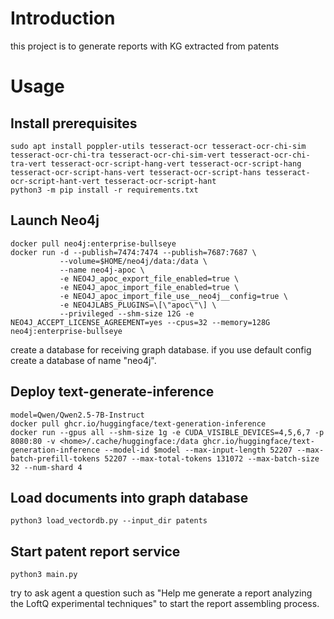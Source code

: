 # Introduction

this project is to generate reports with KG extracted from patents

# Usage

## Install prerequisites

```shell
sudo apt install poppler-utils tesseract-ocr tesseract-ocr-chi-sim tesseract-ocr-chi-tra tesseract-ocr-chi-sim-vert tesseract-ocr-chi-tra-vert tesseract-ocr-script-hang-vert tesseract-ocr-script-hang tesseract-ocr-script-hans-vert tesseract-ocr-script-hans tesseract-ocr-script-hant-vert tesseract-ocr-script-hant
python3 -m pip install -r requirements.txt
```

## Launch Neo4j

```shell
docker pull neo4j:enterprise-bullseye
docker run -d --publish=7474:7474 --publish=7687:7687 \
           --volume=$HOME/neo4j/data:/data \
           --name neo4j-apoc \
           -e NEO4J_apoc_export_file_enabled=true \
           -e NEO4J_apoc_import_file_enabled=true \
           -e NEO4J_apoc_import_file_use__neo4j__config=true \
           -e NEO4JLABS_PLUGINS=\[\"apoc\"\] \
           --privileged --shm-size 12G -e NEO4J_ACCEPT_LICENSE_AGREEMENT=yes --cpus=32 --memory=128G neo4j:enterprise-bullseye
```

create a database for receiving graph database. if you use default config create a database of name "neo4j".

## Deploy text-generate-inference

```shell
model=Qwen/Qwen2.5-7B-Instruct
docker pull ghcr.io/huggingface/text-generation-inference
docker run --gpus all --shm-size 1g -e CUDA_VISIBLE_DEVICES=4,5,6,7 -p 8080:80 -v <home>/.cache/huggingface:/data ghcr.io/huggingface/text-generation-inference --model-id $model --max-input-length 52207 --max-batch-prefill-tokens 52207 --max-total-tokens 131072 --max-batch-size 32 --num-shard 4
```

## Load documents into graph database

```shell
python3 load_vectordb.py --input_dir patents
```

## Start patent report service

```shell
python3 main.py
```

try to ask agent a question such as "Help me generate a report analyzing the LoftQ experimental techniques" to start the report assembling process.
